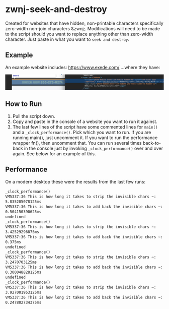 # zwnj-seek-and-destroy
Created for websites that have hidden, non-printable characters specifically zero-width non-join characters &amp;zwnj;.  Modifications will need to be made to the script should you want to replace anything other than zero-width character.  Just paste in what you want to `seek and destroy`.

## Example
An example website includes:  https://www.exede.com/
...where they have:

![](images/zwnj_photo_example.png)

## How to Run
  1.  Pull the script down.
  2.  Copy and paste in the console of a website you want to run it against.
  3.  The last few lines of the script have some commented lines for `main()` and a `_clock_performance()`.  Pick which you want to run.  If you are running main(), just uncomment it.  If you want to run the performance wrapper fn(), then uncomment that.  You can run several times back-to-back in the console just by invoking `_clock_performance()` over and over again.  See below for an example of this.
  
## Performance
On a modern desktop these were the results from the last few runs:

```
_clock_performance()
VM5337:36 This is how long it takes to strip the invisible chars ~: 5.835205078125ms
VM5337:36 This is how long it takes to add back the invisible chars ~: 0.504150390625ms
undefined
_clock_performance()
VM5337:36 This is how long it takes to strip the invisible chars ~: 3.42529296875ms
VM5337:36 This is how long it takes to add back the invisible chars ~: 0.375ms
undefined
_clock_performance()
VM5337:36 This is how long it takes to strip the invisible chars ~: 3.2470703125ms
VM5337:36 This is how long it takes to add back the invisible chars ~: 0.300048828125ms
undefined
_clock_performance()
VM5337:36 This is how long it takes to strip the invisible chars ~: 3.927001953125ms
VM5337:36 This is how long it takes to add back the invisible chars ~: 0.247802734375ms
```
